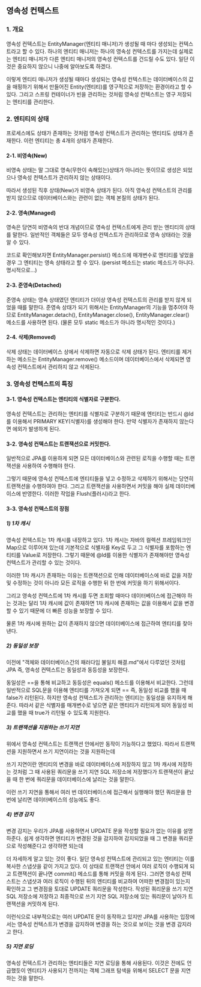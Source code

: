 ## 영속성 컨텍스트

### 1. 개요

영속성 컨텍스트는 EntityManager(엔티티 매니저)가 생성될 때 마다 생성되는 컨텍스트라고 할 수 있다.
하나의 엔티티 매니저는 하나의 영속성 컨텍스트를 가지는데
실제로는 엔티티 매니저가 다른 엔티티 매니저의 영속성 컨텍스트를 건드릴 수도 있다.
일단 이것은 중요하지 않으니 나중에 알아보도록 하겠다.

이렇게 엔티티 매니저가 생성될 때마다 생성되는 영속성 컨텍스트는
데이터베이스의 값을 매핑하기 위해서 만들어진 Entity(엔티티)를 영구적으로 저장하는 환경이라고 할 수 있다.
그리고 스프링 컨테이너가 빈을 관리하는 것처럼 영속성 컨텍스트는 영구 저장되는 엔티티를 관리한다.

### 2. 엔티티의 상태

프로세스에도 상태가 존재하는 것처럼 영속성 컨텍스트가 관리하는 엔티티도 상태가 존재한다.
이런 엔티티는 총 4개의 상태가 존재한다.

#### 2-1. 비영속(New)

비영속 상태는 말 그대로 영속(무한이 속해있는)상태가 아니라는 뜻이므로
생성은 되었으나 영속성 컨텍스트가 관리하지 않는 상태이다.

따라서 생성된 직후 상태(New)가 비영속 상태가 된다.
아직 영속성 컨텍스트의 관리를 받지 않으므로 데이터베이스와는 관련이 없는 객체 본질의 상태가 된다.

#### 2-2. 영속(Managed)

영속은 당연히 비영속의 반대 개념이므로 영속성 컨텍스트에게 관리 받는 엔티티의 상태를 말한다.
일반적인 객체들은 모두 영속성 컨텍스트가 관리하므로 영속 상태라는 것을 알 수 있다.

코드로 확인해보자면 EntityManager.persist() 메소드에 매개변수로 엔티티를 넣었을 경우
그 엔티티는 영속 상태라고 할 수 있다. (persist 메소드는 static 메소드가 아니다. 명시적으로...)

#### 2-3. 준영속(Detached)

준영속 상태는 영속 상태였던 엔티티가 더이상 영속성 컨텍스트의 관리를 받지 않게 되었을 때를 말한다.
준영속 상태가 되기 위해서는 EntityManager의 기능을 멈추어야 하므로
EntityManager.detach(), EntityManager.close(), EntityManager.clear() 메소드를 사용하면 된다.
(물론 모두 static 메소드가 아니라 명시적인 것이다.)

#### 2-4. 삭제(Removed)

삭제 상태는 데이터베이스 상에서 삭제하면 자동으로 삭제 상태가 된다.
엔티티를 제거하는 메소드는 EntityManager.remove() 메소드이며
데이터베이스에서 삭제되면 영속성 컨텍스트에서 관리하지 않고 삭제된다.

### 3. 영속성 컨텍스트의 특징

#### 3-1. 영속성 컨텍스트는 엔티티의 식별자로 구분한다.

영속성 컨텍스트는 관리하는 엔티티를 식별자로 구분하기 때문에
엔티티는 반드시 @Id를 이용해서 PRIMARY KEY(식별자)를 생성해야 한다.
만약 식별자가 존재하지 않는다면 에외가 발생하게 된다.

#### 3-2. 영속성 컨텍스트는 트랜잭션으로 커밋한다.

일반적으로 JPA를 이용하게 되면 모든 데이터베이스와 관련된 로직을 수행할 때는
트랜잭션을 사용하여 수행해야 한다.

그렇기 때문에 영속성 컨텍스트에 엔티티들을 넣고 수정하고 삭제하기 위해서는
당연히 트랜잭션을 수행하여야 한다.
그리고 트랜잭션을 사용하면서 커밋을 해야 실제 데이터베이스에 반영한다.
이러한 작업을 Flush(플러시)라고 한다.

#### 3-3. 영속성 컨텍스트의 장점

##### 1) 1차 캐시

영속성 컨텍스트는 1차 캐시를 내장하고 있다.
1차 캐시는 자바의 컬렉션 프레임워크인 Map으로 이루어져 있는데
기본적으로 식별자를 Key로 두고 그 식별자를 포함하는 엔티티를 Value로 저장한다.
그렇기 때문에 @Id를 이용한 식별자가 존재해야만 영속성 컨텍스트가 관리할 수 있는 것이다.

이러한 1차 캐시가 존재하는 이유는 트랜잭션으로 인해 데이터베이스에 바로 값을 저장 및 수정하는 것이 아니라
모든 로직을 수행한 뒤 한 번에 커밋을 하기 위해서이다.

그리고 영속성 컨텍스트에 1차 캐시를 두면 조회할 때마다 데이터베이스에 접근해야 하는 것과는 달리
1차 캐시에 값이 존재하면 1차 캐시에 존재하는 값을 이용해서 값을 변경할 수 있기 때문에
더 빠른 성능을 보장할 수 있다.

물론 1차 캐시에 원하는 값이 존재하지 않으면 데이터베이스에 접근하여 엔티티를 찾아낸다.

##### 2) 동일성 보장

이전에 "객체와 데이터베이스간의 패러다임 불일치 해결.md"에서 다루었던 것처럼
JPA 즉, 영속성 컨텍스트는 동일성과 동등성을 보장한다.

동일성은 ==을 통해 비교하고 동등성은 equals() 메소드를 이용해서 비교한다.
그런데 일반적으로 SQL문을 이용해 엔티티를 가져오게 되면 == 즉, 동일성 비교를 했을 때 false가 리턴된다.
하지만 영속성 컨텍스트가 관리하는 엔티티는 동일성을 유지하게 해준다.
따라서 같은 식별자를 매개변수로 넣으면 같은 엔티티가 리턴되게 되어
동일성 비교를 했을 때 true가 리턴될 수 있도록 지원한다.

##### 3) 트랜잭션을 지원하는 쓰기 지연

위에서 영속성 컨텍스트는 트랜잭션 안에서만 동작이 가능하다고 했었다.
따라서 트랜잭션을 지원하면서 쓰기 지연이라는 것을 지원하는데

쓰기 지연이란 엔티티의 변경을 바로 데이터베이스에 저장하지 않고 1차 캐시에 저장하는 것처럼
그 때 사용된 쿼리문을 쓰기 지연 SQL 저장소에 저장했다가 트랜잭션이 끝났을 때
한 번에 쿼리문을 데이터베이스에 날리는 것을 말한다.

이런 쓰기 지연을 통해서 여러 번 데이터베이스에 접근해서 실행해야 했던 쿼리문을
한 번에 날리면 데이터베이스의 성능에도 좋다.

##### 4) 변경 감지

변경 감지는 우리가 JPA를 사용하면서 UPDATE 문을 작성할 필요가 없는 이유를 설명하준다.
쉽게 생각하면 엔티티가 변경된 것을 감지하여 감지되었을 때
그 변경을 쿼리문으로 작성해준다고 생각하면 되는데

더 자세하게 알고 있는 것이 좋다.
일단 영속성 컨텍스트에 관리되고 있는 엔티티는 이를 복사한 스냅샷을 같이 가지고 있다.
이 상태로 트랜잭션 안에서 여러 로직이 수행되게 되고
트랜잭션이 끝나면 commit() 메소드를 통해 커밋을 하게 된다.
그러면 영속성 컨텍스트는 스냅샷과 여러 로직이 수행된 뒤의 엔티티를 비교하여
어떠한 변경점이 있는지 확인하고 그 변경점을 토대로 UPDATE 쿼리문을 작성한다.
작성된 쿼리문을 쓰기 지연 SQL 저장소에 저장하고
최종적으로 쓰기 지연 SQL 저장소에 있는 쿼리문이 날아가 트랜잭션을 커밋하게 된다.

이런식으로 내부적으로는 여러 UPDATE 문이 동작하고 있지만
JPA를 사용하는 입장에서는 영속성 컨텍스트가 변경을 감지하여
변경을 하는 것으로 보이는 것을 변경 감지라고 한다.

##### 5) 지연 로딩

영속성 컨텍스트가 관리하는 엔티티들은 지연 로딩을 통해 사용된다.
이것은 전에도 언급했듯이 엔티티가 사용되기 전까지는 객체 그래프 탐색을 위해서
SELECT 문을 지연하는 것을 말한다.